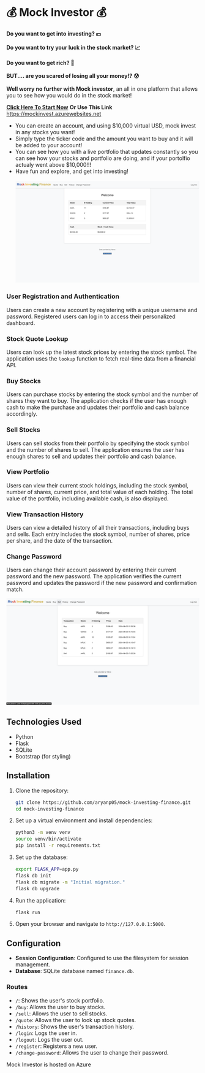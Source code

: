 # 💰 Mock Investor 💰

**Do you want to get into investing? 💵** <br>
<br>
**Do you want to try your luck in the stock market? 📈** <br>
<br>
**Do you want to get rich? 🤑** <br>
<br>
**BUT.... are you scared of losing all your money!? 😰** <br>
<br>
**Well worry no further with Mock investor**, an all in one platform that allows you to see how you would do in the stock market! 

**[Click Here To Start Now](https://mockinvest.azurewebsites.net)**  **Or Use This Link** https://mockinvest.azurewebsites.net
- You can create an account, and using $10,000 virtual USD, mock invest in any stocks you want!
- Simply type the ticker code and the amount you want to buy and it will be added to your account!
- You can see how you with a live portfolio that updates constantly so you can see how your stocks and portfolio are doing, and if your portolfio actualy went above $10,000!!!
- Have fun and explore, and get into investing! <br> <br>
![Homepage](screenshot/homepage.png)

### User Registration and Authentication

Users can create a new account by registering with a unique username and password. Registered users can log in to access their personalized dashboard.

### Stock Quote Lookup

Users can look up the latest stock prices by entering the stock symbol. The application uses the `lookup` function to fetch real-time data from a financial API.

### Buy Stocks

Users can purchase stocks by entering the stock symbol and the number of shares they want to buy. The application checks if the user has enough cash to make the purchase and updates their portfolio and cash balance accordingly.

### Sell Stocks

Users can sell stocks from their portfolio by specifying the stock symbol and the number of shares to sell. The application ensures the user has enough shares to sell and updates their portfolio and cash balance.

### View Portfolio

Users can view their current stock holdings, including the stock symbol, number of shares, current price, and total value of each holding. The total value of the portfolio, including available cash, is also displayed.

### View Transaction History

Users can view a detailed history of all their transactions, including buys and sells. Each entry includes the stock symbol, number of shares, price per share, and the date of the transaction.

### Change Password

Users can change their account password by entering their current password and the new password. The application verifies the current password and updates the password if the new password and confirmation match.

![History](screenshot/history.png)

## Technologies Used

- Python
- Flask
- SQLite
- Bootstrap (for styling)

## Installation

1. Clone the repository:
    ```sh
    git clone https://github.com/aryanp05/mock-investing-finance.git
    cd mock-investing-finance
    ```

2. Set up a virtual environment and install dependencies:
    ```sh
    python3 -m venv venv
    source venv/bin/activate
    pip install -r requirements.txt
    ```

3. Set up the database:
    ```sh
    export FLASK_APP=app.py
    flask db init
    flask db migrate -m "Initial migration."
    flask db upgrade
    ```

4. Run the application:
    ```sh
    flask run
    ```

5. Open your browser and navigate to `http://127.0.0.1:5000`.

## Configuration

- **Session Configuration**: Configured to use the filesystem for session management.
- **Database**: SQLite database named `finance.db`.

### Routes

- `/`: Shows the user's stock portfolio.
- `/buy`: Allows the user to buy stocks.
- `/sell`: Allows the user to sell stocks.
- `/quote`: Allows the user to look up stock quotes.
- `/history`: Shows the user's transaction history.
- `/login`: Logs the user in.
- `/logout`: Logs the user out.
- `/register`: Registers a new user.
- `/change-password`: Allows the user to change their password.



Mock Investor is hosted on Azure
